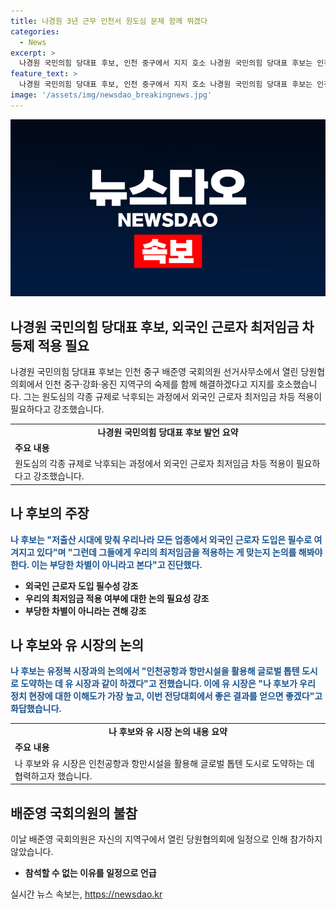 ```yaml
---
title: 나경원 3년 근무 인천서 원도심 문제 함께 뛰겠다
categories:
  - News
excerpt: >
  나경원 국민의힘 당대표 후보, 인천 중구에서 지지 호소 나경원 국민의힘 당대표 후보는 인천 중구를 방문하여 배준영 국회의원 선거사무소에서 지지를 호소했다. 그는 인천의 원도심 문제를 해결하기 위해 외국인 근로자 최저임금 차등 적용을 주장하며, 지역구의 발전을 위해 당원들의 지지를 요청했다. 또한 유정복 인천시장과 인천 현안을 논의하며 긍정적인 의견을 나누었다.
feature_text: >
  나경원 국민의힘 당대표 후보, 인천 중구에서 지지 호소 나경원 국민의힘 당대표 후보는 인천 중구를 방문하여 배준영 국회의원 선거사무소에서 지지를 호소했다. 그는 인천의 원도심 문제를 해결하기 위해 외국인 근로자 최저임금 차등 적용을 주장하며, 지역구의 발전을 위해 당원들의 지지를 요청했다. 또한 유정복 인천시장과 인천 현안을 논의하며 긍정적인 의견을 나누었다.
image: '/assets/img/newsdao_breakingnews.jpg'
---
```


<p><img src="/assets/img/newsdao_breakingnews.jpg" alt="pcversion 속보" /></p>

<h2 data-ke-size="size26">나경원 국민의힘 당대표 후보, 외국인 근로자 최저임금 차등제 적용 필요</h2>

<p data-ke-size="size16">나경원 국민의힘 당대표 후보는 인천 중구 배준영 국회의원 선거사무소에서 열린 당원협의회에서 인천 중구·강화·옹진 지역구의 숙제를 함께 해결하겠다고 지지를 호소했습니다. 그는 원도심의 각종 규제로 낙후되는 과정에서 외국인 근로자 최저임금 차등 적용이 필요하다고 강조했습니다.</p>

<table>
  <tr>
    <td style="text-align: center; height: 17px;"><b>나경원 국민의힘 당대표 후보 발언 요약</b></td>
  </tr>
  <tr>
    <td><strong>주요 내용</strong></td>
  </tr>
  <tr>
    <td>원도심의 각종 규제로 낙후되는 과정에서 외국인 근로자 최저임금 차등 적용이 필요하다고 강조했습니다.</td>
  </tr>
</table>

<h2 data-ke-size="size26">나 후보의 주장</h2>

<p data-ke-size="size16"><b><span style="color: #1a5490;">나 후보는 "저출산 시대에 맞춰 우리나라 모든 업종에서 외국인 근로자 도입은 필수로 여겨지고 있다"며 "그런데 그들에게 우리의 최저임금을 적용하는 게 맞는지 논의를 해봐야 한다. 이는 부당한 차별이 아니라고 본다"고 진단했다.</span></b></p>

<ul>
  <li><strong>외국인 근로자 도입 필수성 강조</strong></li>
  <li><strong>우리의 최저임금 적용 여부에 대한 논의 필요성 강조</strong></li>
  <li><strong>부당한 차별이 아니라는 견해 강조</strong></li>
</ul>

<h2 data-ke-size="size26">나 후보와 유 시장의 논의</h2>

<p data-ke-size="size16"><b><span style="color: #1a5490;">나 후보는 유정복 시장과의 논의에서 "인천공항과 항만시설을 활용해 글로벌 톱텐 도시로 도약하는 데 유 시장과 같이 하겠다"고 전했습니다. 이에 유 시장은 "나 후보가 우리 정치 현장에 대한 이해도가 가장 높고, 이번 전당대회에서 좋은 결과를 얻으면 좋겠다"고 화답했습니다.</span></b></p>

<table>
  <tr>
    <td style="text-align: center; height: 17px;"><b>나 후보와 유 시장 논의 내용 요약</b></td>
  </tr>
  <tr>
    <td><strong>주요 내용</strong></td>
  </tr>
  <tr>
    <td>나 후보와 유 시장은 인천공항과 항만시설을 활용해 글로벌 톱텐 도시로 도약하는 데 협력하고자 했습니다.</td>
  </tr>
</table>

<h2 data-ke-size="size26">배준영 국회의원의 불참</h2>

<p data-ke-size="size16">이날 배준영 국회의원은 자신의 지역구에서 열린 당원협의회에 일정으로 인해 참가하지 않았습니다.</p>

<ul>
  <li><strong>참석할 수 없는 이유를 일정으로 언급</strong></li>
</ul>
실시간 뉴스 속보는, <a href="https://newsdao.kr" rel="dofollow">https://newsdao.kr</a>


